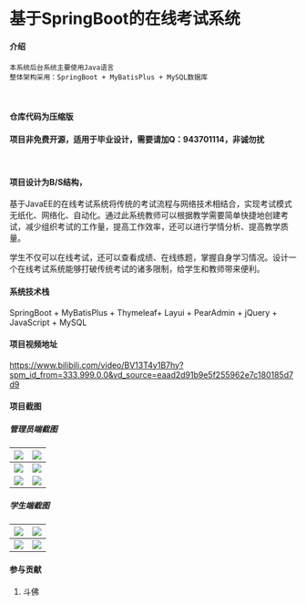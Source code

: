 # 基于SpringBoot的在线考试系统



#### 介绍
```
本系统后台系统主要使用Java语言
整体架构采用：SpringBoot + MyBatisPlus + MySQL数据库
```

<br/>

#### 仓库代码为压缩版

#### 项目非免费开源，适用于毕业设计，需要请加Q：943701114，非诚勿扰

<br/>

#### 项目设计为B/S结构，

基于JavaEE的在线考试系统将传统的考试流程与网络技术相结合，实现考试模式无纸化、网络化、自动化。通过此系统教师可以根据教学需要简单快捷地创建考试，减少组织考试的工作量，提高工作效率，还可以进行学情分析、提高教学质量。

学生不仅可以在线考试，还可以查看成绩、在线练题，掌握自身学习情况。设计一个在线考试系统能够打破传统考试的诸多限制，给学生和教师带来便利。



#### 系统技术栈

SpringBoot + MyBatisPlus + Thymeleaf+ Layui + PearAdmin + jQuery + JavaScript +  MySQL 




#### 项目视频地址
https://www.bilibili.com/video/BV13T4y1B7hy?spm_id_from=333.999.0.0&vd_source=eaad2d91b9e5f255962e7c180185d7d9


#### 项目截图

##### 管理员端截图

| ![](https://s1.ax1x.com/2022/10/24/x2g5JU.png) | ![](https://s1.ax1x.com/2022/10/24/x2gIWF.png) |
| ---------------------------------------------- | ---------------------------------------------- |
| ![](https://s1.ax1x.com/2022/10/24/x2g7QJ.png) | ![](https://s1.ax1x.com/2022/10/24/x2goz4.png) |
| ![](https://s1.ax1x.com/2022/10/24/x2g4iT.png) | ![](https://s1.ax1x.com/2022/10/24/x2gHy9.png) |



##### 学生端截图

| ![](https://s1.ax1x.com/2022/10/24/x2gbLR.png) | ![](https://s1.ax1x.com/2022/10/24/x2gOdx.png) |
| ---------------------------------------------- | ---------------------------------------------- |
| ![](https://s1.ax1x.com/2022/10/24/x2gLe1.png) | ![](https://s1.ax1x.com/2022/10/24/x2gXo6.png) |



#### 参与贡献

1.  斗佛